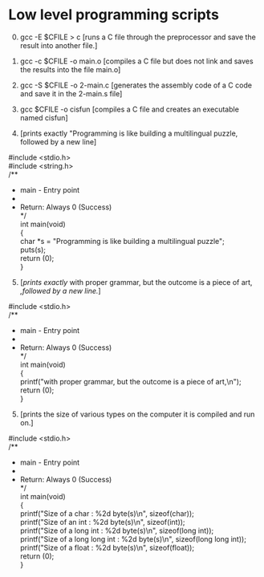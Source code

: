 Low level programming scripts
=============================

 0. gcc -E $CFILE > c [runs a C file through the preprocessor and save the result into another file.]

 1. gcc -c $CFILE -o main.o  [compiles a C file but does not link and saves the results into the file main.o]

 2. gcc -S $CFILE -o 2-main.c [generates the assembly code of a C code and save it in the 2-main.s file]

 3. gcc $CFILE -o cisfun  [compiles a C file and creates an executable named cisfun]

 4. [prints exactly "Programming is like building a multilingual puzzle, followed by a new line]

#include <stdio.h>                                                                                                              
#include <string.h>                                                                                                             
/**                                                                                                                             
* main - Entry point                                                                                                            
*                                                                                                                               
* Return: Always 0 (Success)                                                                                                    
*/                                                                                                                              
int main(void)                                                                                                                  
{                                                                                                                               
char *s = "Programming is like building a multilingual puzzle";                                                                 
puts(s);                                                                                                                        
return (0);                                                                                                                     
}

 5. [_prints exactly_ with proper grammar, but the outcome is a piece of art, _,followed by a new line._]

#include <stdio.h>                                                                                                               
/**                                                                                                                              
* main - Entry point                                                                                                             
*                                                                                                                                
* Return: Always 0 (Success)                                                                                                     
*/                                                                                                                               
int main(void)                                                                                                                   
{                                                                                                                                
printf("with proper grammar, but the outcome is a piece of art,\n");                                                             
return (0);                                                                                                                      
}     

 5. [prints the size of various types on the computer it is compiled and run on.]

#include <stdio.h>                                                                                                              
/**                                                                                                                             
* main - Entry point                                                                                                            
*                                                                                                                               
* Return: Always 0 (Success)                                                                                                    
*/                                                                                                                              
int main(void)                                                                                                                  
{                                                                                                                               
printf("Size of a char : %2d byte(s)\n", sizeof(char));                                                                         
printf("Size of an int : %2d byte(s)\n", sizeof(int));                                                                          
printf("Size of a long int : %2d byte(s)\n", sizeof(long int));                                                                 
printf("Size of a long long int : %2d byte(s)\n", sizeof(long long int));                                                       
printf("Size of a float : %2d byte(s)\n", sizeof(float));                                                                       
return (0);                                                                                                                     
}                 
